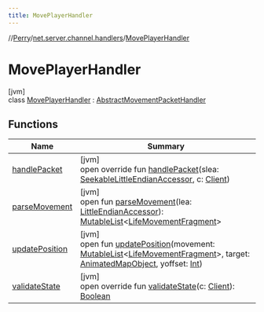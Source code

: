 ```yaml
---
title: MovePlayerHandler
---
```

//[Perry](../../../index.html)/[net.server.channel.handlers](../index.html)/[MovePlayerHandler](index.html)



# MovePlayerHandler



[jvm]\
class [MovePlayerHandler](index.html) : [AbstractMovementPacketHandler](../-abstract-movement-packet-handler/index.html)



## Functions


| Name | Summary |
|---|---|
| [handlePacket](handle-packet.html) | [jvm]<br>open override fun [handlePacket](handle-packet.html)(slea: [SeekableLittleEndianAccessor](../../tools.data.input/-seekable-little-endian-accessor/index.html), c: [Client](../../client/-client/index.html)) |
| [parseMovement](../-move-summon-handler/index.html#-907942053%2FFunctions%2F863300109) | [jvm]<br>open fun [parseMovement](../-move-summon-handler/index.html#-907942053%2FFunctions%2F863300109)(lea: [LittleEndianAccessor](../../tools.data.input/-little-endian-accessor/index.html)): [MutableList](https://kotlinlang.org/api/latest/jvm/stdlib/kotlin.collections/-mutable-list/index.html)&lt;[LifeMovementFragment](../../server.movement/-life-movement-fragment/index.html)&gt; |
| [updatePosition](../-move-summon-handler/index.html#1958887339%2FFunctions%2F863300109) | [jvm]<br>open fun [updatePosition](../-move-summon-handler/index.html#1958887339%2FFunctions%2F863300109)(movement: [MutableList](https://kotlinlang.org/api/latest/jvm/stdlib/kotlin.collections/-mutable-list/index.html)&lt;[LifeMovementFragment](../../server.movement/-life-movement-fragment/index.html)&gt;, target: [AnimatedMapObject](../../server.maps/-animated-map-object/index.html), yoffset: [Int](https://kotlinlang.org/api/latest/jvm/stdlib/kotlin/-int/index.html)) |
| [validateState](../../net/-abstract-packet-handler/validate-state.html) | [jvm]<br>open override fun [validateState](../../net/-abstract-packet-handler/validate-state.html)(c: [Client](../../client/-client/index.html)): [Boolean](https://kotlinlang.org/api/latest/jvm/stdlib/kotlin/-boolean/index.html) |

